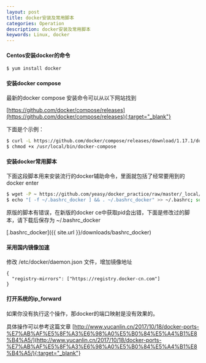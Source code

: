 ```yaml
---
layout: post
title: docker安装及常用脚本
categories: Operation
description: docker安装及常用脚本
keywords: Linux, docker
---
```


#### Centos安装docker的命令

```bash
$ yum install docker
```

#### 安装docker compose

最新的docker compose 安装命令可以从以下网站找到

[https://github.com/docker/compose/releases](https://github.com/docker/compose/releases){:target="_blank"}

下面是个示例：

```bash
$ curl -L https://github.com/docker/compose/releases/download/1.17.1/docker-compose-`uname -s`-`uname -m` -o /usr/local/bin/docker-compose
$ chmod +x /usr/local/bin/docker-compose
```

#### 安装docker常用脚本

下面这段脚本用来安装流行的docker辅助命令，里面就包括了经常要用到的docker enter

```bash
$ wget -P ~ https://github.com/yeasy/docker_practice/raw/master/_local/.bashrc_docker
$ echo "[ -f ~/.bashrc_docker ] && . ~/.bashrc_docker" >> ~/.bashrc; source ~/.bashrc
```

原版的脚本有错误，在新版的docker ce中获取pid会出错，下面是修改过的脚本，请下载后保存为 ~/.bashrc_docker

[.bashrc_docker]({{ site.url }}/downloads/bashrc_docker)

#### 采用国内镜像加速

修改 /etc/docker/daemon.json 文件，增加镜像地址

```text
{
  "registry-mirrors": ["https://registry.docker-cn.com"]
}
```

#### 打开系统的ip_forward

如果你没有执行这个操作，那docker的端口映射是没有效果的。

具体操作可以参考这篇文章 [http://www.yucanlin.cn/2017/10/18/docker-ports-%E7%AB%AF%E5%8F%A3%E6%98%A0%E5%B0%84%E5%A4%B1%E8%B4%A5/](http://www.yucanlin.cn/2017/10/18/docker-ports-%E7%AB%AF%E5%8F%A3%E6%98%A0%E5%B0%84%E5%A4%B1%E8%B4%A5/){:target="_blank"}
